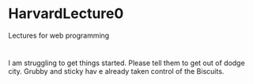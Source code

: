 # HarvardLecture0
Lectures for web programming
<!DOCTYPE html>
<html>
  <h1>
    <title>
    
      Give me a break
  </title>
 </h1>
     <body>
       I am struggling to get things started. Please tell 
       them to get out of dodge city. Grubby and sticky hav e already taken 
       control of the Biscuits.
      </body>
  </html>  
     
    
